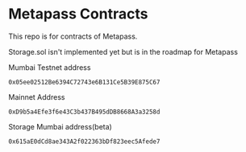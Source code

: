 # Metapass Contracts

This repo is for contracts of Metapass.

Storage.sol isn't implemented yet but is in the roadmap for Metapass

Mumbai Testnet address

```
0x05ee02512Be6394C72743e6B131Ce5B39E875C67
```

Mainnet Address

```
0xD9b5a4Efe3f6e43C3b437B495dDB8668A3a3258d
```
Storage Mumbai address(beta)
```
0x615aE0dCd8ae343A2f022363bDf823eec5Afede7
```
